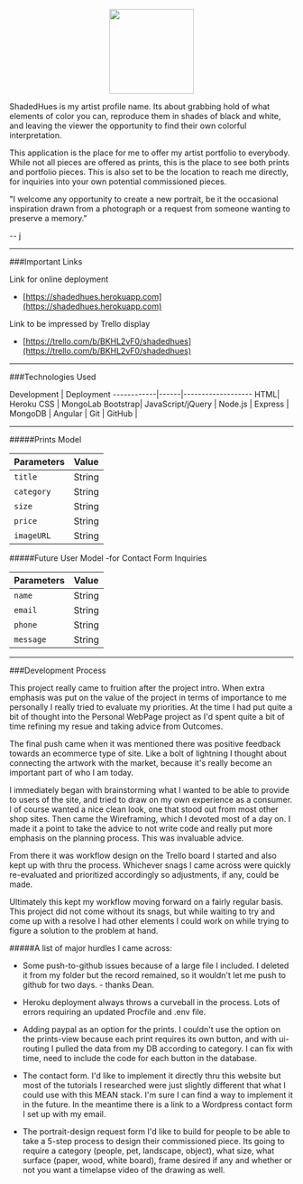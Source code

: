 <p align="center">
<img src="https://i.imgur.com/mGOsZlF.png" width="150px"/>
</p>

ShadedHues is my artist profile name.  Its about grabbing hold of what elements of color you can, reproduce them in shades of black and white, and leaving the viewer the opportunity to find their own colorful interpretation.

This application is the place for me to offer my artist portfolio to everybody.  While not all pieces are offered as prints, this is the place to see both prints and portfolio pieces.  This is also set to be the location to reach me directly, for inquiries into your own potential commissioned pieces.

"I welcome any opportunity to create a new portrait, be it the occasional inspiration drawn from a photograph or a request from someone wanting to preserve a memory."

-- j

___

###Important Links

Link for online deployment
- [https://shadedhues.herokuapp.com](https://shadedhues.herokuapp.com)

Link to be impressed by Trello display
- [https://trello.com/b/BKHL2vF0/shadedhues](https://trello.com/b/BKHL2vF0/shadedhues)


___

###Technologies Used

Development | Deployment
------------|------|-------------------
HTML| Heroku
CSS | MongoLab
Bootstrap|
JavaScript/jQuery |
Node.js |
Express |
MongoDB |
Angular |
Git |
GitHub |

___


#####Prints Model

Parameters|Value|
----------|-----|
`title`|String|
`category`|String|
`size`|String|
`price`|String|
`imageURL`|String|

#####Future User Model
 -for Contact Form Inquiries

Parameters|Value|
----------|-----|
`name`|String|
`email`|String|
`phone`|String|
`message`|String|

___

###Development Process

This project really came to fruition after the project intro.  When extra emphasis was put on the value of the project in terms of importance to me personally I really tried to evaluate my priorities.  At the time I had put quite a bit of thought into the Personal WebPage project as I'd spent quite a bit of time refining my resue and taking advice from Outcomes.

The final push came when it was mentioned there was positive feedback towards an ecommerce type of site.  Like a bolt of lightning I thought about connecting the artwork with the market, because it's really become an important part of who I am today.

I immediately began with brainstorming what I wanted to be able to provide to users of the site, and tried to draw on my own experience as a consumer.  I of course wanted a nice clean look, one that stood out from most other shop sites.  Then came the Wireframing, which I devoted most of a day on.  I made it a point to take the advice to not write code and really put more emphasis on the planning process.  This was invaluable advice.

From there it was workflow design on the Trello board I started and also kept up with thru the process.  Whichever snags I came across were quickly re-evaluated and prioritized accordingly so adjustments, if any, could be made.

Ultimately this kept my workflow moving forward on a fairly regular basis. This project did not come without its snags, but while waiting to try and come up with a resolve I had other elements I could work on while trying to figure a solution to the problem at hand.

#####A list of major hurdles I came across:

 * Some push-to-github issues because of a large file I included.  I deleted it from my folder but the record remained, so it wouldn't let me push to github for two days. - thanks Dean.
 
 * Heroku deployment always throws a curveball in the process.  Lots of errors requiring an updated Procfile and .env file. 
 
 * Adding paypal as an option for the prints.  I couldn't use the option on the prints-view because each print requires its own button, and with ui-routing I pulled the data from my DB according to category.  I can fix with time, need to include the code for each button in the database.
 
 * The contact form.  I'd like to implement it directly thru this website but most of the tutorials I researched were just slightly different that what I could use with this MEAN stack.  I'm sure I can find a way to implement it in the future.  In the meantime there is a link to a Wordpress contact form I set up with my email.
 
 * The portrait-design request form I'd like to build for people to be able to take a 5-step process to design their commissioned piece.  Its going to require a category (people, pet, landscape, object), what size, what surface (paper, wood, white board), frame desired if any and whether or not you want a timelapse video of the drawing as well.
